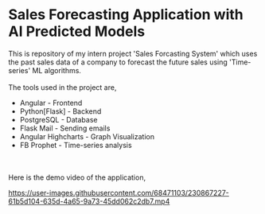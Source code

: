 <h1>Sales Forecasting Application with AI Predicted Models</h1>
This is repository of my intern project 'Sales Forcasting System' which uses the past sales data of a company to forecast the future sales using 'Time-series' ML algorithms.
<br><br>
The tools used in the project are,
  <ul>
  <li>Angular - Frontend</li>
  <li>Python[Flask] - Backend</li>
  <li>PostgreSQL - Database</li>
  <li>Flask Mail - Sending emails</li>
  <li>Angular Highcharts - Graph Visualization</li>
  <li>FB Prophet - Time-series analysis</li>
  </ul>
  
  <br><br>
Here is the demo video of the application,
  
https://user-images.githubusercontent.com/68471103/230867227-61b5d104-635d-4a65-9a73-45dd062c2db7.mp4

